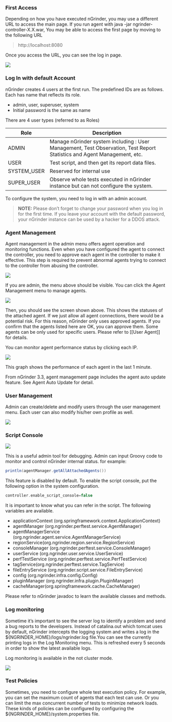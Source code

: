 ### First Access
Depending on how you have executed nGrinder, you may use a different URL to access the main page. If you run agent with java -jar ngrinder-controller-X.X.war, You may be able to access the first page by moving to the following URL

> http://localhost:8080

Once you access the URL, you can see the log in page.

![](assets/General-Administration-Guide-2aae5.png)

### Log In with default Account
nGrinder creates 4 users at the first run. The predefined IDs are as follows.  
Each has name that reflects its role.

- admin, user, superuser, system
- Initial password is the same as name

There are 4 user types (referred to as Roles)

|Role|Description|
|----|-----------|
|ADMIN|Manage nGrinder system including : User Management, Test Observation, Test Report Statistics and Agent Management, etc.|
|USER|Test script, and then get its report data files.|
|SYSTEM_USER|Reserved for internal use|
|SUPER_USER|Observe whole tests executed in nGrinder instance but can not configure the system.|

To configure the system, you need to log in with an admin account.
> **NOTE:**  Please don’t forget to change your password when you log in for the first time. If you leave your account with the default password, your nGrinder instance can be used by a hacker for a DDOS attack.

### Agent Management
Agent management in the admin menu offers agent operation and monitoring functions. Even when you have configured the agent to connect the controller, you need to approve each agent in the controller to make it effective. This step is required to prevent abnormal agents trying to connect to the controller from abusing the controller.

![](assets/General-Administration-Guide-61d4a.png)

If you are admin, the menu above should be visible. You can click the Agent Management menu to manage agents.

![](assets/General-Administration-Guide-95345.png)

Then, you should see the screen shown above. This shows the statuses of the attached agent. If we just allow all agent connections, there would be a potential risk. For this reason, nGrinder only uses approved agents. If you confirm that the agents listed here are OK, you can approve them. Some agents can be only used for specific users. Please refer to [[User Agent]] for details.

You can monitor agent performance status by clicking each IP.

![](assets/General-Administration-Guide-c9613.png)

This graph shows the performance of each agent in the last 1 minute.

From nGrinder 3.3, agent management page includes the agent auto update feature. See Agent Auto Update for detail.

### User Management
Admin can create/delete and modify users through the user management menu. Each user can also modify his/her own profile as well.

![](assets/General-Administration-Guide-56342.png)

### Script Console

![](assets/General-Administration-Guide-83cfd.png)

This is a useful admin tool for debugging. Admin can input Groovy code to monitor and control nGrinder internal status. for example:
```groovy
println(agentManager.getAllAttachedAgents())
```

This feature is disabled by default. To enable the script console, put the following option in the system configuration.
```groovy
controller.enable_script_console=false
```

It is important to know what you can refer in the script. The following variables are available.
- applicationContext (org.springframework.context.ApplicationContext)
- agentManager (org.ngrinder.perftest.service.AgentManager)
- agentManagerService (org.ngrinder.agent.service.AgentManagerService)
- regionService(org.ngrinder.region.service.RegionService)
- consoleManager (org.ngrinder.perftest.service.ConsoleManager)
- userService (org.ngrinder.user.service.UserService)
- perfTestService (org.ngrinder.perftest.service.PerfTestService)
- tagService(org.ngrinder.perftest.service.TagService)
- fileEntryService (org.ngrinder.script.service.FileEntryService)
- config (org.ngrinder.infra.config.Config)
- pluginManager (org.ngrinder.infra.plugin.PluginManager)
- cacheManager(org.springframework.cache.CacheManager)

Please refer to nGrinder javadoc to learn the available classes and methods.

### Log monitoring
Sometime it’s important to see the server log to identify a problem and send a bug reports to the developers. Instead of catalina.out which tomcat uses by default, nGrinder intercepts the logging system and writes a log in the ${NGRINDER_HOME}/logs/ngrinder.log file.You can see the currently printing logs in the Log Monitoring menu. This is refreshed every 5 seconds in order to show the latest available logs.

Log monitoring is available in the not cluster mode.

![](assets/General-Administration-Guide-555ec.png)

### Test Policies
Sometimes, you need to configure whole test execution policy. For example, you can set the maximum count of agents that each test can use. Or you can limit the max concurrent number of tests to minimize network loads. These kinds of policies can be configured by configuring the ${NGRINDER_HOME}/system.properties file.

